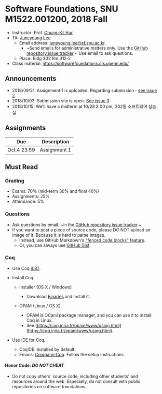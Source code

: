 # Software Foundations, SNU M1522.001200, 2018 Fall

- Instructor: Prof. [Chung-Kil Hur](http://sf.snu.ac.kr/gil.hur)
- TA: [Juneyoung Lee](http://sf.snu.ac.kr/juneyoung.lee)
    + Email address: [juneyoung.lee@sf.snu.ac.kr](mailto:juneyoung.lee@sf.snu.ac.kr).
        * ~Send emails for administrative matters only. Use the [GitHub repository issue tracker](https://github.com/snu-sf-class/sf201802/issues).~ Use email to ask questions.
    + Place: Bldg 302 Rm 312-2
- Class material: https://softwarefoundations.cis.upenn.edu/

## Announcements

- 2018/09/21: Assignment 1 is uploaded. Regarding submission - [see issue 2](https://github.com/snu-sf-class/sf201802/issues/3).
- 2018/10/03: Submission site is open. [See issue 3](https://github.com/snu-sf-class/sf201802/issues/3)
- 2018/10/15: We'll have a midterm at 10/28 2:00 pm, 302동 소프트웨어 실습실

## Assignments

| Due        	| Description                   	 	 	 	 	 	 	 	 	 	 	 	 	 	|
|------------	|-----------------------------------------------------------------------------------
| Oct.4 23:59  	| Assignment 1                   	 	 	 	 	 	 	 	 	 	 	 	 	 	|

## Must Read

### Grading

- Exams: 70% (mid-term 30% and final 40%)
- Assignments: 25%
- Attendance: 5%

### Questions

- Ask questions by email. ~in the [GitHub repository issue tracker](https://github.com/snu-sf-class/sf201802/issues).~
- If you want to post a piece of source code, please DO NOT upload an image of it. Because it is hard to parse images.
    + Instead, use GitHub Markdown's ["fenced code blocks" feature](https://help.github.com/articles/github-flavored-markdown/#fenced-code-blocks).
    + Or, you can always use [GitHub Gist](https://gist.github.com/).

### Coq

- Use Coq [8.8.1](https://coq.inria.fr).

- Install Coq.
    + Installer (OS X / Windows)
        * Download [Binaries](https://coq.inria.fr/download) and install it.

    + OPAM (Linux / OS X)
        * OPAM is OCaml package manager, and you can use it to install Coq in Linux.
        * See [https://coq.inria.fr/opam/www/using.html](https://coq.inria.fr/opam/www/using.html).

- Use IDE for Coq.
    + CoqIDE: installed by default.
    + Emacs: [Company-Coq](https://github.com/cpitclaudel/company-coq). Follow the setup instructions.

#### Honor Code: *DO NOT CHEAT*

- Do not copy others' source code, including other students' and resources around the web. Especially, do not consult with public repositories on software foundations.
